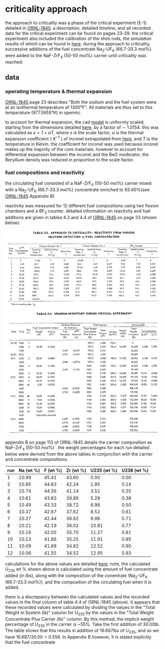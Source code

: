 # criticality approach

the approach to criticality was a phase of the critical experiment (E-1) detailed in [ORNL-1845](https://github.com/openmsr/msr-archive/blob/master/docs/ORNL-1845.pdf). a description, detailed timeline, and all recorded data for the critical experiment can be found on pages 23-39. the critical experiment also included the calibration of the shim rods, the simulation results of which can be found in [here](./shim_rod_calibration.md). during the approach to criticality, successive additions of the fuel concentrate Na<sub>2</sub>-UF<sub>6</sub> (66.7-33.3 mol%) were added to the NaF-ZrF<sub>4</sub> (50-50 mol%) carrier until criticality was reached.

## data

### operating temperature & thermal expansion     

[ORNL-1845](https://github.com/openmsr/msr-archive/blob/master/docs/ORNL-1845.pdf) page 23 describes "Both the sodium and the fuel system were at an isothermal temperature of 1300&deg;F". All materials are thus set to this temperature (977.5955&deg;K) in openmc.

to account for thermal expansion, the cad [model](https://cad.onshape.com/documents/b83e5f739a4507bf06f2a2a9/w/9511a6ac44a9e4d439d86976/e/36d3d4af112bbf8cad7d521b?renderMode=0&uiState=62d907b3549a2247567bee8c) is uniformly scaled, starting from the dimensions detailed [here](../design/are.pdf), by a factor of $\sim$ 1.0154. this was calculated as $s= 1 + \alpha T$, where $s$ is the scale factor, $\alpha$ is the thermal expansion coefficient ( $K^{-1}$ ) of inconel extrapolated from [here](https://www.researchgate.net/publication/337709137_Thermophysical_properties_of_Inconel_718_alloy), and $T$ is the temperature in Kelvin. the coefficient for inconel was used because inconel makes up the majority of the core materials. however to account for differential expansion between the inconel and the BeO moderator, the Beryllium density was reduced in proportion to the scale factor.

### fuel compositions and reactivity

the circulating fuel consisted of a NaF-ZrF<sub>4</sub> (50-50 mol%) carrier mixed with a Na<sub>2</sub>-UF<sub>6</sub> (66.7-33.3 mol%) concentrate enriched to 93.40%(see [ORNL-1845](https://github.com/openmsr/msr-archive/blob/master/docs/ORNL-1845.pdf)  Appendix B) 


reactivity was measured for 12 different fuel compositions using two fission chambers and a BF$_3$ counter. detailed information on reactivity and fuel additions are given in tables 4.3 and 4.4 of [ORNL-1845](https://github.com/openmsr/msr-archive/blob/master/docs/ORNL-1845.pdf) on page 33 (shown below).

![](figures/ca.png)

appendix B on page 113 of ORNL-1845 details the carrier composition as NaF-ZrF<sub>4</sub> (50-50 mol%) . the weight percentages for each run detailed below were derived from the above tables in conjunction with the carrier and concentrate compositions.

| run | Na (wt %) | F (wt %) | Zr (wt %) | U235 (wt %) | U238 (wt %) |
|-----|-----------|----------|-----------|-------------|-------------|
|  1  |   10.99   |   45.41  |   43.60   |    0.00     |    0.00     |
|  2  |   10.85   |   44.83  |   42.24   |    1.95     |    0.14     |
|  3  |   10.74   |   44.36  |   41.14   |    3.51     |    0.25     |
|  4  |   10.61   |   43.83  |   39.89   |    5.29     |    0.38     |
|  5  |   10.49   |   43.33  |   38.72   |    6.96     |    0.50     |
|  6  |   10.37   |   42.87  |   37.62   |    8.52     |    0.61     |
|  7  |   10.27   |   42.44  |   36.62   |    9.96     |    0.71     |
|  8  |   10.21   |   42.19  |   36.02   |   10.81     |    0.77     |
|  9  |   10.18   |   42.05  |   35.70   |   11.27     |    0.81     |
| 10  |   10.13   |   41.86  |   35.25   |   11.91     |    0.85     |
| 11  |   10.09   |   41.68  |   34.82   |   12.52     |    0.90     |
| 12  |   10.06   |   41.55  |   34.52   |   12.95     |    0.93     |

calculations for the above values are detailed [here](https://docs.google.com/spreadsheets/d/1RVwap77GXaVlIsbrXgNQTB-KTa4BvGLSgHnxRFQPmuA/edit?usp=sharing). note, the calculated U<sub>235</sub> wt % shown above is calculated using the amount of fuel concentrate added (in lbs), along with the composition of the conentrate (Na<sub>2</sub>-UF<sub>6</sub> (66.7-33.3 mol%)), and the composition of the circulating fuel when it is added. 

there is a discrepancy between the calculated values and the recorded values in the final column of table 4.4 of ORNL-1845 (above). It appears that these recorded values were calculated by dividing the values in the "Total Weight in System (lb)" column for U<sub>235</sub> by the values in the "Total Weight Concentrate Plus Carrier (lb)" column. By this method, the implicit weight percentage of U<sub>235</sub> in the carrier is ~55%. Take the first addition of 30.00lb. The table shows that this results in addition of 16.687lbs of U<sub>235</sub>, and so we have $16.687/30.00 = 0.556$. In Appendix B however, it is stated explicitly that the fuel concentrate 